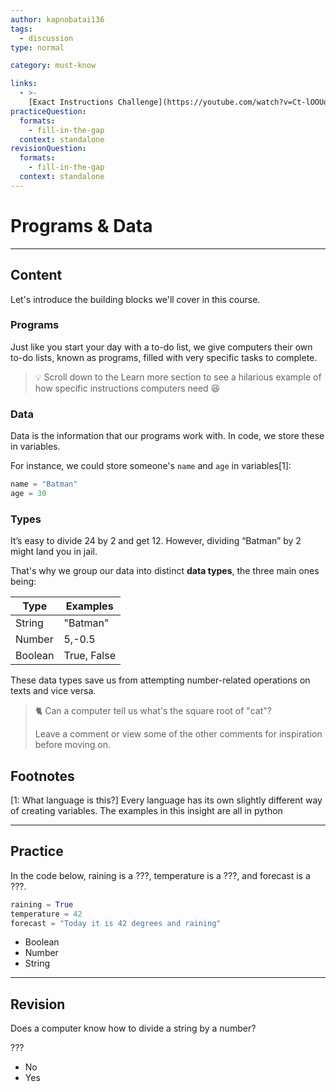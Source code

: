 ```yaml
---
author: kapnobatai136
tags:
  - discussion
type: normal

category: must-know

links:
  - >-
    [Exact Instructions Challenge](https://youtube.com/watch?v=Ct-lOOUqmyY){video}
practiceQuestion:
  formats:
    - fill-in-the-gap
  context: standalone
revisionQuestion:
  formats:
    - fill-in-the-gap
  context: standalone
---
```


# Programs & Data

---
## Content

Let's introduce the building blocks we'll cover in this course.


### Programs

Just like you start your day with a to-do list, we give computers their own to-do lists, known as programs, filled with very specific tasks to complete.

> 💡 Scroll down to the Learn more section to see a hilarious example of how specific instructions computers need 😆


### Data

Data is the information that our programs work with. In code, we store these in variables.

For instance, we could store someone's `name` and `age` in variables[1]:
```python
name = "Batman"
age = 30
```


### Types

It’s easy to divide 24 by 2 and get 12. However, dividing “Batman” by 2 might land you in jail.

That's why we group our data into distinct **data types**, the three main ones being:

| Type    | Examples    |
| ------- | ----------- |
| String  | "Batman"    |
| Number  | 5,-0.5     |
| Boolean | True, False |

These data types save us from attempting number-related operations on texts and vice versa.

> 🐈 Can a computer tell us what's the square root of "cat"?
>
> Leave a comment or view some of the other comments for inspiration before moving on.


## Footnotes

[1: What language is this?]
Every language has its own slightly different way of creating variables. The examples in this insight are all in python


---

## Practice

In the code below, raining is a ???, temperature is a ???, and forecast is a ???.
```python
raining = True
temperature = 42
forecast = "Today it is 42 degrees and raining"
```

- Boolean
- Number
- String


---

## Revision

Does a computer know how to divide a string by a number?

???

- No
- Yes



